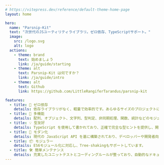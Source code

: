 ```yaml
---
# https://vitepress.dev/reference/default-theme-home-page
layout: home

hero:
  name: "Parsnip-Kit"
  text: "次世代のJSユーティリティライブラリ。ゼロ依存、TypeScriptサポート。"
  image:
    src: /logo.svg
    alt: logo
  actions:
    - theme: brand
      text: 始めましょう
      link: /ja/guide/starting
    - theme: alt
      text: Parsnip-Kit は何ですか？
      link: /ja/guide/intro
    - theme: alt
      text: Github
      link: https://github.com/LittleRangiferTarandus/parsnip-kit

features:
  - title: 🧳 ゼロ依存
    details: 依存ライブラリがなく、軽量で効率的です。あらゆるサイズのプロジェクトに適しています。
  - title: 🔩 多機能
    details: 配列、オブジェクト、文字列、型判定、非同期処理、関数、統計などのモジュールをサポートします。開発者が強く望んでいたツール関数を追加し、開発の要件を満たします。
  - title: 💡 型友好
    details: TypeScript を使用して書かれており、正確で完全な型ヒントを提供し、開発体験とコード品質を向上させます。
  - title: 🚀 モダン化
    details: 現代の JavaScript API を基に構築されており、デベロッパーや開発者向けに、まだネイティブでサポートされていない一般的なツール関数を提供することを目的としています。
  - title: 📦 モジュラー
    details: ES6モジュール化に対応し、Tree-shakingもサポートしています。
  - title: 🛠️ 簡単メンテナンス
    details: 充実したユニットテストとコーディングルールが整っており、自動的なドキュメント生成とドキュメントサイトプロジェクトが装備されているため、拡張とメンテナンスが容易です。
---
```


